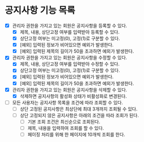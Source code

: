 # 공지사항 기능 목록

* [x] 관리자 권한을 가지고 있는 회원은 공지사항을 등록할 수 있다.
  * [x] 제목, 내용, 상단고정 여부를 입력받아 등록할 수 있다.
  * [x] 상단고정 여부는 미고정(0), 고정(1)로 구분할 수 있다.
  * [x] [예외] 입력된 정보가 비어있으면 예외가 발생한다.
  * [x] [예외] 입력된 제목의 길이가 50을 초과하면 예외가 발생한다.
* [x] 관리자 권한을 가지고 있는 회원은 공지사항을 수정할 수 있다.
  * [x] 제목, 내용, 상단고정 여부를 입력받아 수정할 수 있다.
  * [x] 상단고정 여부는 미고정(0), 고정(1)로 구분할 수 있다.
  * [x] [예외] 입력된 정보가 비어있으면 예외가 발생한다.
  * [x] [예외] 입력된 제목의 길이가 50을 초과하면 예외가 발생한다.
* [x] 관리자 권한을 가지고 있는 회원은 공지사항을 삭제할 수 있다.
  * [x] 삭제하면 공지사항의 활성화 상태가 비활성화로 변경된다.
* [ ] 모든 사용자는 공지사항 목록을 조건에 따라 조회할 수 있다.
  * [ ] 상단 고정된 공지사항은 최상단에 최대 3개까지 조회될 수 있다.
  * [ ] 상단 고정되지 않은 공지사항은 아래의 조건을 따라 조회가 된다.
    * [ ] 기본 조회 조건은 최신순으로 조회된다.
    * [ ] 제목, 내용을 입력하여 조회를 할 수 있다.
    * [ ] 페이징 처리를 위해 한 페이지에 10개씩 조회를 한다.